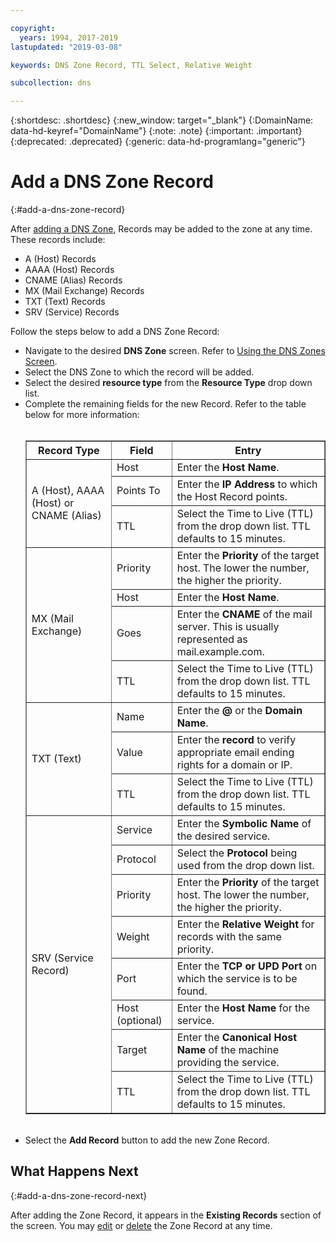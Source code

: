 ```yaml
---

copyright:
  years: 1994, 2017-2019
lastupdated: "2019-03-08"

keywords: DNS Zone Record, TTL Select, Relative Weight

subcollection: dns

---
```



{:shortdesc: .shortdesc}
{:new_window: target="_blank"}
{:DomainName: data-hd-keyref="DomainName"}
{:note: .note}
{:important: .important}
{:deprecated: .deprecated}
{:generic: data-hd-programlang="generic"}

# Add a DNS Zone Record
{:#add-a-dns-zone-record}

After [adding a DNS Zone](/docs/infrastructure/dns?topic=dns-add-a-dns-zone), Records may be added to the zone at any time. These records include:

* A (Host) Records
* AAAA (Host) Records
* CNAME (Alias) Records
* MX (Mail Exchange) Records
* TXT (Text) Records
* SRV (Service) Records

Follow the steps below to add a DNS Zone Record:

* Navigate to the desired **DNS Zone** screen. Refer to [Using the DNS Zones Screen](/docs/infrastructure/dns?topic=dns-use-the-dns-zones-screens).
* Select the DNS Zone to which the record will be added.
* Select the desired **resource type** from the **Resource Type** drop down list.
* Complete the remaining fields for the new Record. Refer to the table below for more information:<br/><br/><table border="1"><tbody><tr><th scope="col">Record Type</th><th scope="col">Field</th><th scope="col">Entry</th></tr><tr><td rowspan="3">A (Host), AAAA (Host) or CNAME (Alias)</td><td>Host</td><td>Enter the <strong>Host Name</strong>.</td></tr><tr><td>Points To</td><td>Enter the <strong>IP Address</strong> to which the Host Record points.</td></tr><tr><td>TTL</td><td>Select the Time to Live (TTL) from the drop down list. TTL defaults to 15 minutes.</td></tr><tr><td rowspan="4">MX (Mail Exchange)</td><td>Priority</td><td>Enter the <strong>Priority</strong> of the target host. The lower the number, the higher the priority.</td></tr><tr><td>Host</td><td>Enter the <strong>Host Name</strong>.</td></tr><tr><td>Goes</td><td>Enter the <strong>CNAME</strong> of the mail server. This is usually represented as mail.example.com.</td></tr><tr><td>TTL</td><td>Select the Time to Live (TTL) from the drop down list. TTL defaults to 15 minutes.</td></tr><tr><td rowspan="3">TXT (Text)</td><td>Name</td><td>Enter the <strong>@</strong> or the <strong>Domain Name</strong>.</td></tr><tr><td>Value</td><td>Enter the <strong>record</strong> to verify appropriate email ending rights for a domain or IP.</td></tr><tr><td>TTL</td><td>Select the Time to Live (TTL) from the drop down list. TTL defaults to 15 minutes.</td></tr><tr><td rowspan="8">SRV (Service Record)</td><td>Service</td><td>Enter the <strong>Symbolic Name</strong> of the desired service.</td></tr><tr><td>Protocol</td><td>Select the <strong>Protocol</strong> being used from the drop down list.</td></tr><tr><td>Priority</td><td>Enter the <strong>Priority</strong> of the target host. The lower the number, the higher the priority.</td></tr><tr><td>Weight</td><td>Enter the <strong>Relative Weight</strong> for records with the same priority.</td></tr><tr><td>Port</td><td>Enter the <strong>TCP or UPD Port</strong> on which the service is to be found.</td></tr><tr><td>Host (optional)</td><td>Enter the <strong>Host Name</strong> for the service.</td></tr><tr><td>Target</td><td>Enter the <strong>Canonical Host Name</strong> of the machine providing the service.</td></tr><tr><td>TTL</td><td>Select the Time to Live (TTL) from the drop down list. TTL defaults to 15 minutes.</td></tr></tbody></table><br/>
* Select the **Add Record** button to add the new Zone Record.

## What Happens Next
{:#add-a-dns-zone-record-next}

After adding the Zone Record, it appears in the **Existing Records** section of the screen. You may [edit](/docs/infrastructure/dns?topic=dns-edit-a-dns-zone-record) or [delete](/docs/infrastructure/dns?topic=dns-delete-a-dns-zone) the Zone Record at any time.
